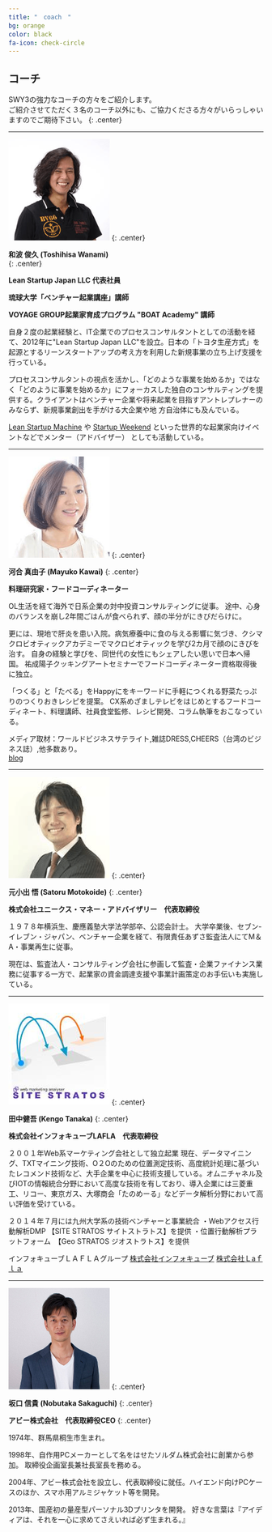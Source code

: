 ```yaml
---
title: "　coach　"
bg: orange
color: black
fa-icon: check-circle
---
```


## **コーチ**

SWY3の強力なコーチの方々をご紹介します。<br>
ご紹介させてただく３名のコーチ以外にも、ご協力くださる方々がいらっしゃいますのでご期待下さい。
{: .center}


-------------------------


<img src="/img/coach/coach1.png" class="fa-stack subtlecircle" style="font-size:100px;">
{: .center}

**和波 俊久 (Toshihisa Wanami)** <br>
{: .center}

**Lean Startup Japan LLC 代表社員** <br>

**琉球大学「ベンチャー起業講座」講師** <br>

**VOYAGE GROUP起業家育成プログラム "BOAT Academy" 講師** <br>


自身２度の起業経験と、IT企業でのプロセスコンサルタントとしての活動を経て、2012年に"Lean Startup Japan LLC"を設立。日本の「トヨタ生産方式」を起源とするリーンスタートアップの考え方を利用した新規事業の立ち上げ支援を行っている。

プロセスコンサルタントの視点を活かし、「どのような事業を始めるか」ではなく「どのように事業を始めるか」にフォーカスした独自のコンサルティングを提供する。クライアントはベンチャー企業や将来起業を目指すアントレプレナーのみならず、新規事業創出を手がける大企業や地 方自治体にも及んでいる。

[Lean Startup Machine](http://leanstartupmachine.com) や
[Startup Weekend](http://startupweekend.org)
といった世界的な起業家向けイベントなどでメンター（アドバイザー） としても活動している。


-------------------------

<img src="/img/coach/coach2.png" class="fa-stack subtlecircle" style="font-size:100px;">
{: .center}

**河合 真由子 (Mayuko Kawai)**
{: .center}

**料理研究家・フードコーディネーター**

OL生活を経て海外で日系企業の対中投資コンサルティングに従事。
途中、心身のバランスを崩し2年間ごはんが食べられず、顔の半分がにきびだらけに。

更には、現地で肝炎を患い入院。病気療養中に食の与える影響に気づき、クシマクロビオティックアカデミーでマクロビオティックを学び2カ月で顔のにきびを治す。
自身の経験と学びを、同世代の女性にもシェアしたい思いで日本へ帰国。
祐成陽子クッキングアートセミナーでフードコーディネーター資格取得後に独立。

「つくる」と「たべる」をHappyにをキーワードに手軽につくれる野菜たっぷりのつくりおきレシピを提案。
CX系めざましテレビをはじめとするフードコーディネート、料理講師、社員食堂監修、レシピ開発、コラム執筆をおこなっている。

メディア取材：ワールドビジネスサテライト,雑誌DRESS,CHEERS（台湾のビジネス誌）,他多数あり。
<br>
[blog](http://ameblo.jp/cookingupdreams)

-------------------------


<img src="/img/coach/coach3.png" class="fa-stack subtlecircle" style="font-size:100px;">
{: .center}

**元小出 悟 (Satoru Motokoide)**
{: .center}

**株式会社ユニークス・マネー・アドバイザリー　代表取締役**

１９７８年横浜生、慶應義塾大学法学部卒、公認会計士。
大学卒業後、セブン-イレブン・ジャパン、ベンチャー企業を経て、有限責任あずさ監査法人にてM＆A・事業再生に従事。

現在は、監査法人・コンサルティング会社に参画して監査・企業ファイナンス業務に従事する一方で、起業家の資金調達支援や事業計画策定のお手伝いも実施している。


-------------------------


<img src="/img/coach/coach4.png" class="fa-stack subtlecircle" style="font-size:100px;">
{: .center}

**田中健吾 (Kengo Tanaka)**
{: .center}

**株式会社インフォキューブLAFLA　代表取締役**

２００１年Web系マーケティング会社として独立起業
現在、データマイニング、TXTマイニング技術、O２Oのための位置測定技術、高度統計処理に基づいたレコメンド技術など、大手企業を中心に技術支援している。オムニチャネル及びIOTの情報統合分野において高度な技術を有しており、導入企業には三菱重工、リコー、東京ガス、大塚商会「たのめーる」などデータ解析分野において高い評価を受けている。

２０１４年７月には九州大学系の技術ベンチャーと事業統合
・Webアクセス行動解析DMP 【SITE STRATOS サイトストラトス】を提供
・位置行動解析プラットフォーム　【Geo STRATOS ジオストラトス】を提供

インフォキューブＬＡＦＬＡグループ
[株式会社インフォキューブ](http://www.infocube.co.jp)
[株式会社Ｌaｆｌａ](http://www.lafla.co.jp)


-------------------------


<img src="/img/coach/coach5.png" class="fa-stack subtlecircle" style="font-size:100px;">
{: .center}

**坂口 信貴 (Nobutaka Sakaguchi)**
{: .center}

**アビー株式会社　代表取締役CEO**
{: .center}

1974年、群馬県桐生市生まれ。

1998年、自作用PCメーカーとして名をはせたソルダム株式会社に創業から参加。
取締役企画室長兼社長室長を務める。

2004年、アビー株式会社を設立し、代表取締役に就任。ハイエンド向けPCケースのほか、スマホ用アルミジャケット等を開発。

2013年、国産初の量産型パーソナル3Dプリンタを開発。
好きな言葉は『アイディアは、それを一心に求めてさえいれば必ず生まれる。』
